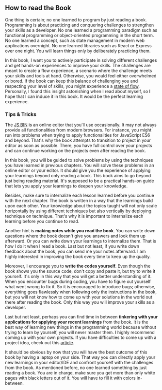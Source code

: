 ## How to read the Book

One thing is certain; no one learned to program by just reading a book. Programming is about practicing and conquering challenges to strengthen your skills as a developer. No one learned a programming paradigm such as functional programming or object-oriented programming in the short term. No one learned a concept, such as state management in modern web applications overnight. No one learned libraries such as React or Express over one night. You will learn things only by deliberately practicing them.

In this book, I want you to actively participate in solving different challenges and get hands-on experiences to improve your skills. The challenges are meant to create a flow experience, a scenario where the challenge meets your skills and tools at hand. Otherwise, you would feel either overwhelmed or bored. If the book can keep this balance of challenging you and respecting your level of skills, you might experience a [state of flow](https://www.robinwieruch.de/lessons-learned-deep-work-flow/). Personally, I found this insight astonishing when I read about myself, so I hope that I can induce it in this book. It would be the perfect learning experience.

### Tips & Tricks

The [JS BIN](http://jsbin.com/) is an online editor that you'll use occasionally. It may not always provide all functionalities from modern browsers. For instance, you might run into problems when trying to apply functionalities for JavaScript ES6 and beyond. That's why the book attempts to transition to project in your editor as soon as possible. There, you have full control over your projects and can continue working on the projects even after reading the book.

In this book, you will be guided to solve problems by using the techniques you have learned in previous chapters. You will solve these problems in an online editor or your editor. It should give you the experience of applying your learnings beyond only reading a book. This book aims to go beyond just being reading material. It's supposed to be a practical hands-on guide that lets you apply your learnings to deepen your knowledge.

Besides, make sure to internalize each lesson learned before you continue with the next chapter. The book is written in a way that the learnings build upon each other. Your knowledge about the topics taught will not only scale horizontally by using different techniques but also vertically by deploying technique on technique. That's why it is important to internalize each learning before you continue to read.

Another hint is **making notes while you read the book**. You can write down questions where the book doesn't give you answers and look them up afterward. Or you can write down your learnings to internalize them. That is how I do it when I read a book. Last but not least, if you write down feedback about the book, you can send me your notes afterward. I am highly interested in improving the book every time to keep up the quality.

Moreover, I encourage you to **write the codes yourself**. Even though the book shows you the source code, don't copy and paste it, but try to write it yourself. It's only in this way that you will get a better understanding of it. When you encounter bugs during coding, you have to figure out yourself what went wrong to fix it. So it is encouraged to introduce bugs; otherwise, everything goes flawlessly when following only the instructions in the book, but you will not know how to come up with your solutions in the world out there after reading the book. Only this way you will improve your skills as a developer.

Last but not least, perhaps you can find time in between **tinkering with your applications for applying your recent learnings** from the book. It is the best way of learning new things in the programming world because without trying to learn by yourself, you will never master them. I highly recommend coming up with your own projects. If you have difficulties to come up with a project idea, check out this [article](https://www.robinwieruch.de/how-to-learn-framework/).

It should be obvious by now that you will have the best outcome of this book by having a laptop on your side. That way you can directly apply your new learnings in your editor/IDE and confront yourself with the challenges from the book. As mentioned before, no one learned something by just reading a book. You are in charge, make sure you get more than only white pages with black letters out of it. You will have to fill it with colors in-between.

